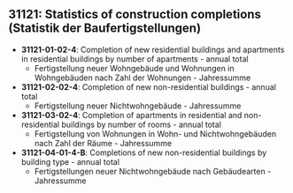 ## 31121: Statistics of construction completions (Statistik der Baufertigstellungen)
* **31121-01-02-4**: Completion of new residential buildings and apartments in residential buildings by number of apartments - annual total
  * Fertigstellung neuer Wohngebäude und Wohnungen in Wohngebäuden nach Zahl der Wohnungen - Jahressumme
* **31121-02-02-4**: Completion of new non-residential buildings - annual total 
  * Fertigstellung neuer Nichtwohngebäude - Jahressumme 
* **31121-03-02-4**: Completion of apartments in residential and non-residential buildings by number of rooms - annual total
  * Fertigstellung von Wohnungen in Wohn- und Nichtwohngebäuden nach Zahl der Räume - Jahressumme
* **31121-04-01-4-B**: Completions of new non-residential buildings by building type - annual total
  * Fertigstellungen neuer Nichtwohngebäude nach Gebäudearten - Jahressumme
